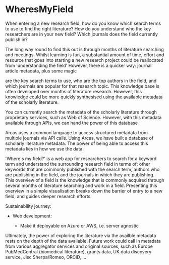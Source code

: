 # WheresMyField

When entering a new research field, how do you know which search terms to use to find the right literature? How do you understand who the key researchers are in your new field? Which journals does the field currently publish in?

The long way round to find this out is through months of literature searching and meetings. Whilst learning is fun, a substantial amount of time, effort and resource that goes into starting a new research project could be reallocated from 'understanding the field' However, there is a quicker way: journal article metadata, plus some magic

are the key search terms to use, who are the top authors in the field, and which journals are popular for that research topic. This knowledge base is often developed over months of literature research. However, this knowledge could be more quickly synthesised using the available metadata of the scholarly literature.

You can currently search the metadata of the scholarly literature through proprietary services, such as Web of Science. However, with this metadata available through APIs, we can hand the power of this database

Arcas uses a common language to access structured metadata from multiple journals via API calls. Using Arcas, we have built a database of scholarly literature metadata. The power of being able to access this metadata lies in how we use the data.

'Where's my field?' is a web app for researchers to search for a keyword term and understand the surrounding research field in terms of: other keywords that are commonly published with the search term, authors who are publishing in the field, and the journals in which they are publishing. This overview of a field is the knowledge that is commonly acquired through several months of literature searching and work in a field. Presenting this overview in a simple visualisation breaks down the barrier of entry to a new field, and guides deeper research efforts.



Sustainability journey:

* Web development:

  * Make it deployable on Azure or AWS, i.e. server agnostic


Ultimately, the power of exploring the literature via the availble metadata rests on the depth of the data available. Future work could call in metadata from various aggregator services and original sources, such as Europe PubMedCentral (biomedical literature), grants data, UK data discovery service, Jisc Sherpa/Romeo, ORCiD, ...
